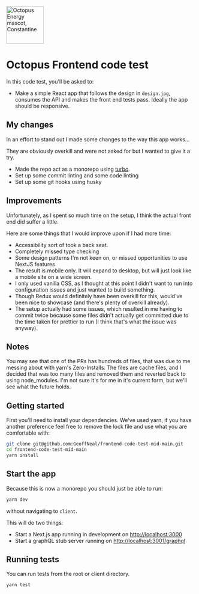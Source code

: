 <img src="https://static.octopuscdn.com/constantine/constantine.svg" alt="Octopus Energy mascot, Constantine" width="100" />

# Octopus Frontend code test

In this code test, you'll be asked to:

- Make a simple React app that follows the design in `design.jpg`, consumes the API and makes the front end tests pass. Ideally the app should be responsive.

## My changes

In an effort to stand out I made some changes to the way this app works...

They are obviously overkill and were not asked for but I wanted to give it a try.

- Made the repo act as a monorepo using [turbo](https://turbo.build/).
- Set up some commit linting and some code linting
- Set up some git hooks using husky

## Improvements

Unfortunately, as I spent so much time on the setup, I think the actual front end did suffer a little.

Here are some things that I would improve upon if I had more time:

- Accessibility sort of took a back seat.
- Completely missed type checking
- Some design patterns I'm not keen on, or missed opportunities to use NextJS features
- The result is mobile only. It will expand to desktop, but will just look like a mobile site on a wide screen.
- I only used vanilla CSS, as I thought at this point I didn't want to run into configuration issues and just wanted to build something.
- Though Redux would definitely have been overkill for this, would've been nice to showcase (and there's plenty of overkill already).
- The setup actually had some issues, which resulted in me having to commit twice because some files didn't actually get committed due to the time taken for prettier to run (I think that's what the issue was anyway).

## Notes

You may see that one of the PRs has hundreds of files, that was due to me messing about with yarn's Zero-Installs. The files are cache files, and I decided that was too many files and removed them and reverted back to using node_modules. I'm not sure it's for me in it's current form, but we'll see what the future holds.

## Getting started

First you'll need to install your dependencies. We've used yarn, if you have another preference feel free to remove the lock file and use what you are comfortable with:

```sh
git clone git@github.com:GeoffNeal/frontend-code-test-mid-main.git
cd frontend-code-test-mid-main
yarn install
```

## Start the app

Because this is now a monorepo you should just be able to run:

```sh
yarn dev
```

without navigating to `client`.

This will do two things:

- Start a Next.js app running in development on <http://localhost:3000>
- Start a graphQL stub server running on <http://localhost:3001/graphql>

## Running tests

You can run tests from the root or client directory.

```sh
yarn test
```
